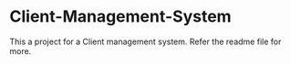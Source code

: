 # Client-Management-System
This a project for a Client management system. Refer the readme file for more.
